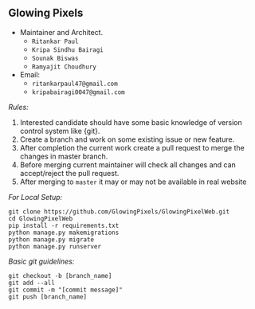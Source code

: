 ## Glowing Pixels

* Maintainer and Architect.
   * ``Ritankar Paul``
   * ``Kripa Sindhu Bairagi``
   * ``Sounak Biswas``
   * ``Ramyajit Choudhury``
* Email:
   * ``ritankarpaul47@gmail.com``
   * ``kripabairagi0047@gmail.com``

*Rules:*

1. Interested candidate should have some basic knowledge of version control system like {git}.
2. Create a branch and work on some existing issue or new feature.
3. After completion  the current work create a pull request to merge the changes in master branch.
5. Before merging current maintainer will check all changes and can accept/reject the pull request.
7. After merging to ``master`` it may or may not be available in real website

*For Local Setup:*

```
git clone https://github.com/GlowingPixels/GlowingPixelWeb.git
cd GlowingPixelWeb
pip install -r requirements.txt
python manage.py makemigrations
python manage.py migrate
python manage.py runserver 
```

*Basic git guidelines:*
```
git checkout -b [branch_name]
git add --all
git commit -m "[commit message]"
git push [branch_name]
```
